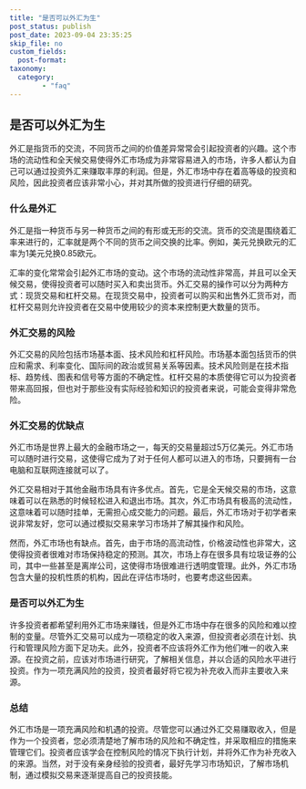 ```yaml
---
title: "是否可以外汇为生"
post_status: publish
post_date: 2023-09-04 23:35:25
skip_file: no
custom_fields: 
  post-format: 
taxonomy:
  category:
        - "faq"
---
```


## 是否可以外汇为生

外汇是指货币的交流，不同货币之间的价值差异常常会引起投资者的兴趣。这个市场的流动性和全天候交易使得外汇市场成为非常容易进入的市场，许多人都认为自己可以通过投资外汇来赚取丰厚的利润。但是，外汇市场中存在着高等级的投资和风险，因此投资者应该非常小心，并对其所做的投资进行仔细的研究。

### 什么是外汇

外汇是指一种货币与另一种货币之间的有形或无形的交流。货币的交流是围绕着汇率来进行的，汇率就是两个不同的货币之间交换的比率。例如，美元兑换欧元的汇率为1美元兑换0.85欧元。

汇率的变化常常会引起外汇市场的变动。这个市场的流动性非常高，并且可以全天候交易，使得投资者可以随时买入和卖出货币。外汇交易的操作可以分为两种方式：现货交易和杠杆交易。在现货交易中，投资者可以购买和出售外汇货币对，而杠杆交易则允许投资者在交易中使用较少的资本来控制更大数量的货币。

### 外汇交易的风险

外汇交易的风险包括市场基本面、技术风险和杠杆风险。市场基本面包括货币的供应和需求、利率变化、国际间的政治或贸易关系等因素。技术风险则是在技术指标、趋势线、图表和信号等方面的不确定性。杠杆交易的本质使得它可以为投资者带来高回报，但也对于那些没有实际经验和知识的投资者来说，可能会变得非常危险。

### 外汇交易的优缺点

外汇市场是世界上最大的金融市场之一，每天的交易量超过5万亿美元。外汇市场可以随时进行交易，这使得它成为了对于任何人都可以进入的市场，只要拥有一台电脑和互联网连接就可以了。

外汇交易相对于其他金融市场具有许多优点。首先，它是全天候交易的市场，这意味着可以在熟悉的时候轻松进入和退出市场。其次，外汇市场具有极高的流动性，这意味着可以随时挂单，无需担心成交能力的问题。最后，外汇市场对于初学者来说非常友好，您可以通过模拟交易来学习市场并了解其操作和风险。

然而，外汇市场也有缺点。首先，由于市场的高流动性，价格波动性也非常大，这使得投资者很难对市场保持稳定的预测。其次，市场上存在很多具有垃圾证券的公司，其中一些甚至是离岸公司，这使得市场很难进行透明度管理。此外，外汇市场包含大量的投机性质的机构，因此在评估市场时，也要考虑这些因素。

### 是否可以外汇为生

许多投资者都希望利用外汇市场来赚钱，但是外汇市场中存在很多的风险和难以控制的变量。尽管外汇交易可以成为一项稳定的收入来源，但投资者必须在计划、执行和管理风险方面下足功夫。此外，投资者不应该将外汇作为他们唯一的收入来源。在投资之前，应该对市场进行研究，了解相关信息，并以合适的风险水平进行投资。作为一项充满风险的投资，投资者最好将它视为补充收入而非主要收入来源。

### 总结

外汇市场是一项充满风险和机遇的投资。尽管您可以通过外汇交易赚取收入，但是作为一个投资者，您必须清楚地了解市场的风险和不确定性，并采取相应的措施来管理它们。投资者应该学会在控制风险的情况下执行计划，并将外汇作为补充收入的来源。当然，对于没有亲身经验的投资者，最好先学习市场知识，了解市场机制，通过模拟交易来逐渐提高自己的投资技能。
